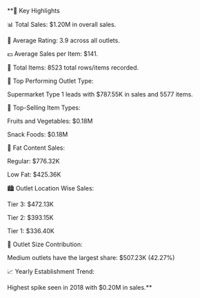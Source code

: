 **🔑 Key Highlights

📊 Total Sales:
$1.20M in overall sales.

🌟 Average Rating:
3.9 across all outlets.

💵 Average Sales per Item:
$141.

🧾 Total Items:
8523 total rows/items recorded.

🏪 Top Performing Outlet Type:

Supermarket Type 1 leads with $787.55K in sales and 5577 items.

🍇 Top-Selling Item Types:

Fruits and Vegetables: $0.18M

Snack Foods: $0.18M

🧈 Fat Content Sales:

Regular: $776.32K

Low Fat: $425.36K

🏙️ Outlet Location Wise Sales:

Tier 3: $472.13K

Tier 2: $393.15K

Tier 1: $336.40K

📏 Outlet Size Contribution:

Medium outlets have the largest share: $507.23K (42.27%)

📈 Yearly Establishment Trend:

Highest spike seen in 2018 with $0.20M in sales.**
